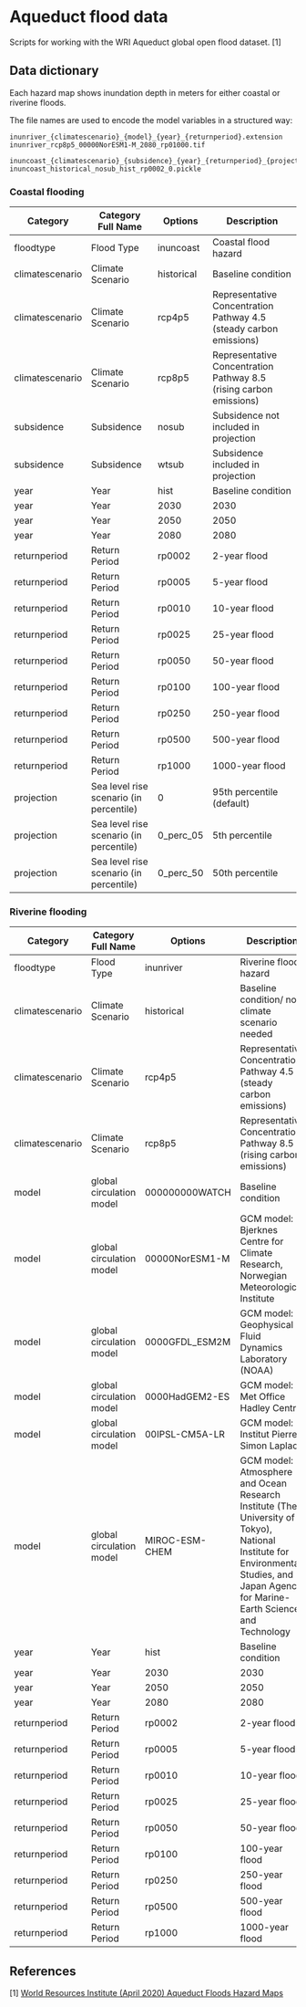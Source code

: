 # Aqueduct flood data

Scripts for working with the WRI Aqueduct global open flood dataset. [1]


## Data dictionary

Each hazard map shows inundation depth in meters for either coastal or riverine
floods.

The file names are used to encode the model variables in a structured way:

    inunriver_{climatescenario}_{model}_{year}_{returnperiod}.extension
    inunriver_rcp8p5_00000NorESM1-M_2080_rp01000.tif

    inuncoast_{climatescenario}_{subsidence}_{year}_{returnperiod}_{projection}.extension
    inuncoast_historical_nosub_hist_rp0002_0.pickle


### Coastal flooding

Category | Category Full Name | Options | Description
--- | --- | --- | ---
floodtype | Flood Type | inuncoast | Coastal flood hazard
climatescenario | Climate Scenario | historical | Baseline condition
climatescenario | Climate Scenario | rcp4p5 | Representative Concentration Pathway 4.5 (steady carbon emissions)
climatescenario | Climate Scenario | rcp8p5 | Representative Concentration Pathway 8.5 (rising carbon emissions)
subsidence | Subsidence | nosub | Subsidence not included in projection
subsidence | Subsidence | wtsub | Subsidence included in projection
year | Year | hist | Baseline condition
year | Year | 2030 | 2030
year | Year | 2050 | 2050
year | Year | 2080 | 2080
returnperiod | Return Period | rp0002 | 2-year flood
returnperiod | Return Period | rp0005 | 5-year flood
returnperiod | Return Period | rp0010 | 10-year flood
returnperiod | Return Period | rp0025 | 25-year flood
returnperiod | Return Period | rp0050 | 50-year flood
returnperiod | Return Period | rp0100 | 100-year flood
returnperiod | Return Period | rp0250 | 250-year flood
returnperiod | Return Period | rp0500 | 500-year flood
returnperiod | Return Period | rp1000 | 1000-year flood
projection | Sea level rise scenario (in percentile) | 0 | 95th percentile (default)
projection | Sea level rise scenario (in percentile) | 0_perc_05 | 5th percentile
projection | Sea level rise scenario (in percentile) | 0_perc_50 | 50th percentile


### Riverine flooding

Category | Category Full Name | Options | Description
--- | --- | --- | ---
floodtype | Flood Type | inunriver | Riverine flood hazard
climatescenario | Climate Scenario | historical | Baseline condition/ no climate scenario needed
climatescenario | Climate Scenario | rcp4p5 | Representative Concentration Pathway 4.5 (steady carbon emissions)
climatescenario | Climate Scenario | rcp8p5 | Representative Concentration Pathway 8.5 (rising carbon emissions)
model | global circulation model | 000000000WATCH | Baseline condition
model | global circulation model | 00000NorESM1-M | GCM model: Bjerknes Centre for Climate Research, Norwegian Meteorological Institute
model | global circulation model | 0000GFDL_ESM2M | GCM model: Geophysical Fluid Dynamics Laboratory (NOAA)
model | global circulation model | 0000HadGEM2-ES | GCM model: Met Office Hadley Centre
model | global circulation model | 00IPSL-CM5A-LR | GCM model: Institut Pierre Simon Laplace
model | global circulation model | MIROC-ESM-CHEM | GCM model: Atmosphere and Ocean Research Institute (The University of Tokyo), National Institute for Environmental Studies, and Japan Agency for Marine-Earth Science and Technology
year | Year | hist | Baseline condition
year | Year | 2030 | 2030
year | Year | 2050 | 2050
year | Year | 2080 | 2080
returnperiod | Return Period | rp0002 | 2-year flood
returnperiod | Return Period | rp0005 | 5-year flood
returnperiod | Return Period | rp0010 | 10-year flood
returnperiod | Return Period | rp0025 | 25-year flood
returnperiod | Return Period | rp0050 | 50-year flood
returnperiod | Return Period | rp0100 | 100-year flood
returnperiod | Return Period | rp0250 | 250-year flood
returnperiod | Return Period | rp0500 | 500-year flood
returnperiod | Return Period | rp1000 | 1000-year flood


## References

[1] [World Resources Institute (April 2020) Aqueduct Floods Hazard Maps](https://www.wri.org/resources/data-sets/aqueduct-floods-hazard-maps)
